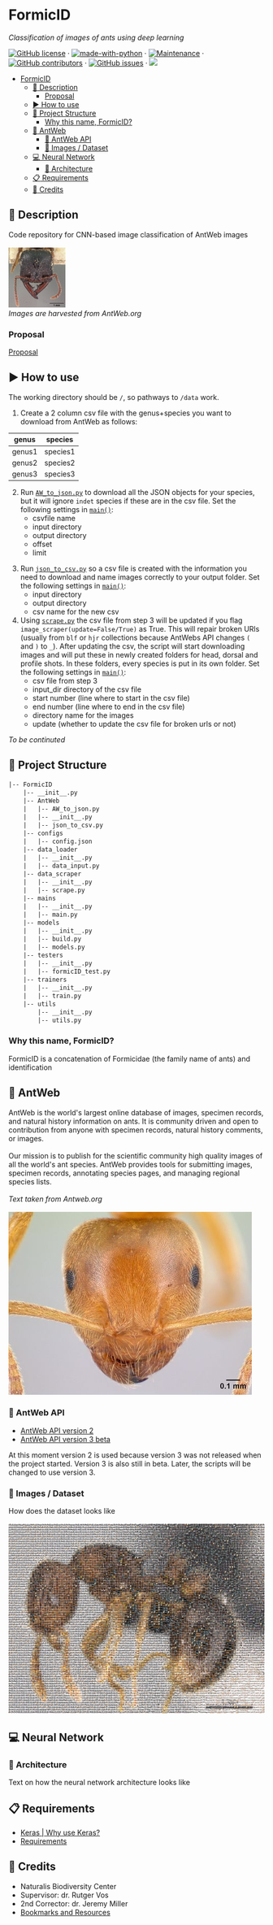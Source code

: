 # FormicID
_Classification of images of ants using deep learning_

[![GitHub license](https://img.shields.io/badge/license-MIT-blue.svg)](https://github.com/naturalis/FormicID/blob/master/LICENSE) · [![made-with-python](https://img.shields.io/badge/Made%20with-Python-1f425f.svg)](https://www.python.org/) · [![Maintenance](https://img.shields.io/badge/Maintained%3F-yes-green.svg)](<https://GitHub.com/naturalis/FormicID/graphs/commit-activity>) · [![GitHub contributors](https://img.shields.io/github/contributors/naturalis/FormicID.svg)](https://GitHub.com/naturalis/FormicID/graphs/contributors/) · [![GitHub issues](https://img.shields.io/github/issues/naturalis/FormicID.svg)](https://GitHub.com/naturalis/FormicID/issues/) · [![](https://img.shields.io/github/issues-closed-raw/naturalis/FormicID.svg)](https://github.com/naturalis/FormicID/issues?q=is%3Aissue+is%3Aclosed)

<!-- TOC depthFrom:1 depthTo:6 withLinks:1 updateOnSave:1 orderedList:0 -->

- [FormicID](#formicid)
	- [:pencil: Description](#pencil-description)
		- [Proposal](#proposal)
	- [:arrow_forward: How to use](#arrowforward-how-to-use)
	- [:bookmark: Project Structure](#bookmark-project-structure)
		- [Why this name, FormicID?](#why-this-name-formicid)
	- [:ant: AntWeb](#ant-antweb)
		- [:satellite: AntWeb API](#satellite-antweb-api)
		- [:open_file_folder: Images / Dataset](#openfilefolder-images-dataset)
	- [:computer: Neural Network](#computer-neural-network)
		- [:triangular_ruler: Architecture](#triangularruler-architecture)
	- [:clipboard: Requirements](#clipboard-requirements)
	- [:scroll: Credits](#scroll-credits)

<!-- /TOC -->

## :pencil: Description

Code repository for CNN-based image classification of AntWeb images<br>
<br>
![](https://github.com/naturalis/FormicID/blob/master/img/25images.gif?raw=true)<br>
_Images are harvested from AntWeb.org_

### Proposal
[Proposal](https://github.com/naturalis/FormicID-proposal)

## :arrow_forward: How to use
The working directory should be `/`, so pathways to `/data` work.
1. Create a 2 column csv file with the genus+species you want to download from AntWeb as follows:


| genus  | species  |
|--------|----------|
| genus1 | species1 |
| genus2 | species2 |
| genus3 | species3 |

2. Run [`AW_to_json.py`](formicID/AntWeb/AW_to_json.py) to download all the JSON objects for your species, but it will ignore `indet` species if these are in the csv file. Set the following settings in [`main()`](https://github.com/naturalis/FormicID/blob/87ebd643f880c13bba48f2ce7a1405a151704052/formicID/AntWeb/AW_to_json.py#L174):
    * csvfile name
    * input directory
    * output directory
    * offset
    * limit
<!-- _(If you want all species, skip step 1 and run [`AW_to_json.py`](formicID/AntWeb/AW_to_json.py) without specifying a `genus` and `species`)_  -->
3. Run [`json_to_csv.py`](formicID/AntWeb/json_to_csv.py) so a csv file is created with the information you need to download and name images correctly to your output folder. Set the following settings in [`main()`](https://github.com/naturalis/FormicID/blob/87ebd643f880c13bba48f2ce7a1405a151704052/formicID/AntWeb/json_to_csv.py#L115):
    * input directory
    * output directory
    * csv name for the new csv
4. Using [`scrape.py`](formicID/data_scraper/scrape.py) the csv file from step 3 will be updated if you flag `image_scraper(update=False/True)` as True. This will repair broken URls (usually from `blf` or `hjr` collections because AntWebs API changes `(` and `)` to `_`). After updating the csv, the script will start downloading images and will put these in newly created folders for head, dorsal and profile shots. In these folders, every species is put in its own folder. Set the following settings in [`main()`](https://github.com/naturalis/FormicID/blob/87ebd643f880c13bba48f2ce7a1405a151704052/formicID/data_scraper/scrape.py#L207):
    * csv file from step 3
    * input_dir directory of the csv file
    * start number (line where to start in the csv file)
    * end number (line where to end in the csv file)
    * directory name for the images
    * update (whether to update the csv file for broken urls or not)

_To be continuted_

## :bookmark: Project Structure
```
|-- FormicID
    |-- __init__.py
    |-- AntWeb
    |   |-- AW_to_json.py
    |   |-- __init__.py
    |   |-- json_to_csv.py
    |-- configs
    |   |-- config.json
    |-- data_loader
    |   |-- __init__.py
    |   |-- data_input.py
    |-- data_scraper
    |   |-- __init__.py
    |   |-- scrape.py
    |-- mains
    |   |-- __init__.py
    |   |-- main.py
    |-- models
    |   |-- __init__.py
    |   |-- build.py
    |   |-- models.py
    |-- testers
    |   |-- __init__.py
    |   |-- formicID_test.py
    |-- trainers
    |   |-- __init__.py
    |   |-- train.py
    |-- utils
        |-- __init__.py
        |-- utils.py
```
### Why this name, FormicID?
FormicID is a concatenation of Formicidae (the family name of ants) and identification

## :ant: AntWeb

AntWeb is the world's largest online database of images, specimen records, and natural history information on ants. It is community driven and open to contribution from anyone with specimen records, natural history comments, or images.<br><br>
Our mission is to publish for the scientific community high quality images of all the world's ant species. AntWeb provides tools for submitting images, specimen records, annotating species pages, and managing regional species lists.<br><br>
_Text taken from Antweb.org_<br><br>
![](https://github.com/naturalis/FormicID/blob/master/img/lasiusflavus.jpg?raw=true)<br>

### :satellite: AntWeb API

- [AntWeb API version 2](https://www.antweb.org/api/v2/)
- [AntWeb API version 3 beta](https://www.antweb.org/documentation/api/apiV3.jsp)

At this moment version 2 is used because version 3 was not released when the project started. Version 3 is also still in beta. Later, the scripts will be changed to use version 3.

### :open_file_folder: Images / Dataset

How does the dataset looks like<br><br>
![](https://github.com/naturalis/FormicID/blob/master/img/mosaic.jpg?raw=true)<br>

## :computer: Neural Network

### :triangular_ruler: Architecture

Text on how the neural network architecture looks like

## :clipboard: Requirements
* [Keras | Why use Keras?](https://keras.io/why-use-keras/)
* [Requirements](requirements.txt)

## :scroll: Credits

- Naturalis Biodiversity Center
- Supervisor: dr. Rutger Vos
- 2nd Corrector: dr. Jeremy Miller
- [Bookmarks and Resources](docs/Bookmarks-and-resources.md)
